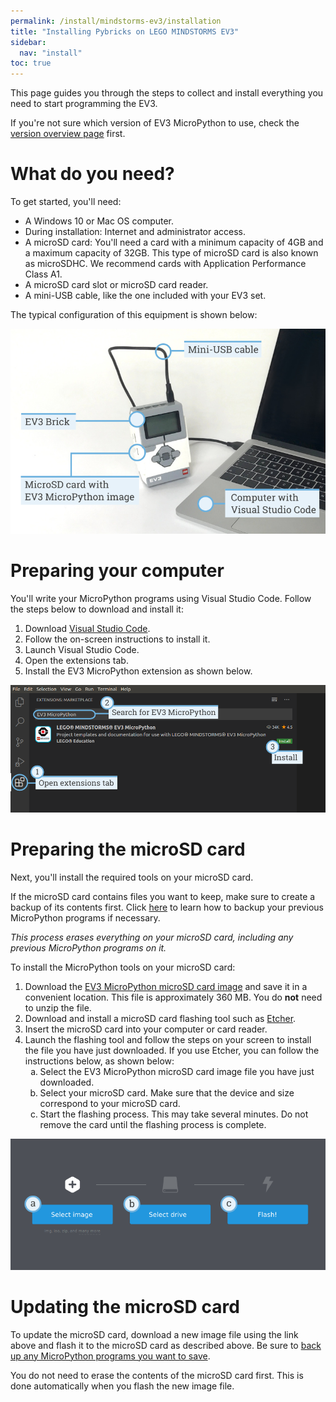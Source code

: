 ```yaml
---
permalink: /install/mindstorms-ev3/installation
title: "Installing Pybricks on LEGO MINDSTORMS EV3"
sidebar:
  nav: "install"
toc: true
---
```


This page guides you through the steps to collect and install everything you
need to start programming the EV3.

If you're not sure which version of EV3 MicroPython to use, check
the [version overview page](/install/mindstorms-ev3/versions) first.

# What do you need?

To get started, you'll need:

- A Windows 10 or Mac OS computer.
- During installation: Internet and administrator access.
- A microSD card: You'll need a card with a minimum capacity of 4GB and a maximum capacity
    of 32GB. This type of microSD card is also known as microSDHC. We recommend
    cards with Application Performance Class A1.
- A microSD card slot or microSD card reader.
- A mini-USB cable, like the one included with your EV3 set.

The typical configuration of this equipment is shown below:

![](/assets/images/overview_label.png)

# Preparing your computer

You'll write your MicroPython programs using Visual Studio Code. Follow the
steps below to download and install it:

1. Download [Visual Studio Code](https://code.visualstudio.com/Download).
2. Follow the on-screen instructions to install it.
3. Launch Visual Studio Code.
4. Open the extensions tab.
5. Install the EV3 MicroPython extension as shown below.

![](/assets/images/store_label.png)

# Preparing the microSD card

Next, you'll install the required tools on your microSD card.

If the microSD card contains files you want to keep, make sure to create a
backup of its contents first.
Click [here](/install/mindstorms-ev3/running-programs#managing-files-on-the-ev3-brick)
to learn how to backup your
previous MicroPython programs if necessary.

*This process erases everything on your microSD card, including any previous
MicroPython programs on it.*


To install the MicroPython tools on your microSD card:

1. Download the [EV3 MicroPython microSD card image](https://education.lego.com/en-us/product-resources/mindstorms-ev3/teacher-resources/python-for-ev3)
   and save it in a convenient location. This file is approximately 360 MB.
   You do **not** need to unzip the file.
2. Download and install a microSD card flashing tool
   such as [Etcher](https://www.balena.io/etcher/).
3. Insert the microSD card into your computer or card reader.
4. Launch the flashing tool and follow the steps on your screen to install
   the file you have just downloaded. If you use Etcher, you can follow the
   instructions below, as shown below:
   <ol type="a">
      <li>Select the EV3 MicroPython microSD card image file you have just
      downloaded.</li>
      <li>Select your microSD card. Make sure that the device and size
      correspond to your microSD card.</li>
      <li>Start the flashing process. This may take several minutes. Do not
      remove the card until the flashing process is complete.</li>
   </ol>

![](/assets/images/etcher_label.png)

# Updating the microSD card

To update the microSD card, download a new image file using the link above and
flash it to the microSD card as described above. Be sure
to [back up any MicroPython programs you want to save](/install/mindstorms-ev3/running-programs#managing-files-on-the-ev3-brick).

You do not need to erase the contents of the microSD card first. This is done
automatically when you flash the new image file.
